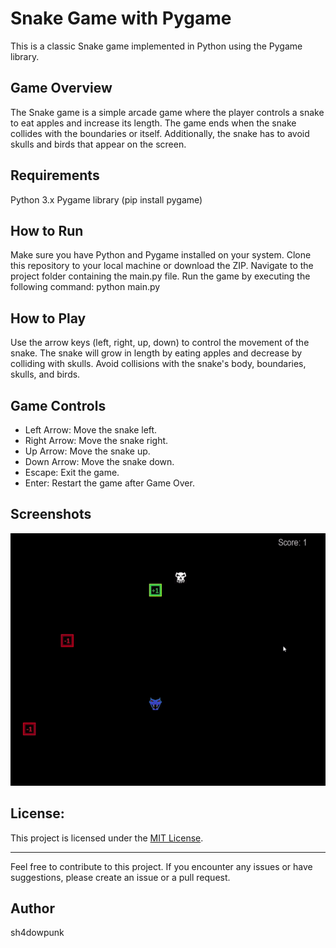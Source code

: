 # Snake Game with Pygame
This is a classic Snake game implemented in Python using the Pygame library.

## Game Overview
The Snake game is a simple arcade game where the player controls a snake to eat apples and increase its length. The game ends when the snake collides with the boundaries or itself. Additionally, the snake has to avoid skulls and birds that appear on the screen.

## Requirements
Python 3.x
Pygame library (pip install pygame)

## How to Run
Make sure you have Python and Pygame installed on your system.
Clone this repository to your local machine or download the ZIP.
Navigate to the project folder containing the main.py file.
Run the game by executing the following command:
python main.py

## How to Play
Use the arrow keys (left, right, up, down) to control the movement of the snake.
The snake will grow in length by eating apples and decrease by colliding with skulls.
Avoid collisions with the snake's body, boundaries, skulls, and birds.

## Game Controls
* Left Arrow: Move the snake left.
* Right Arrow: Move the snake right.
* Up Arrow: Move the snake up.
* Down Arrow: Move the snake down.
* Escape: Exit the game.
* Enter: Restart the game after Game Over.

## Screenshots
![](preview.gif)

## License:

This project is licensed under the [MIT License](LICENSE).

---
Feel free to contribute to this project. If you encounter any issues or have suggestions, please create an issue or a pull request.

## Author
sh4dowpunk
